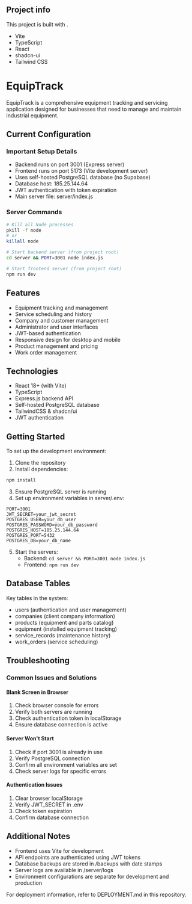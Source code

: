 

## Project info


This project is built with .

- Vite
- TypeScript
- React
- shadcn-ui
- Tailwind CSS




# EquipTrack

EquipTrack is a comprehensive equipment tracking and servicing application designed for businesses that need to manage and maintain industrial equipment.

## Current Configuration

### Important Setup Details
- Backend runs on port 3001 (Express server)
- Frontend runs on port 5173 (Vite development server)
- Uses self-hosted PostgreSQL database (no Supabase)
- Database host: 185.25.144.64
- JWT authentication with token expiration
- Main server file: server/index.js

### Server Commands
```bash
# Kill all Node processes
pkill -f node
# or
killall node

# Start backend server (from project root)
cd server && PORT=3001 node index.js

# Start frontend server (from project root)
npm run dev
```

## Features

- Equipment tracking and management
- Service scheduling and history
- Company and customer management
- Administrator and user interfaces
- JWT-based authentication
- Responsive design for desktop and mobile
- Product management and pricing
- Work order management

## Technologies

- React 18+ (with Vite)
- TypeScript
- Express.js backend API
- Self-hosted PostgreSQL database
- TailwindCSS & shadcn/ui
- JWT authentication

## Getting Started

To set up the development environment:

1. Clone the repository
2. Install dependencies:
```bash
npm install
```
3. Ensure PostgreSQL server is running
4. Set up environment variables in server/.env:
```env
PORT=3001
JWT_SECRET=your_jwt_secret
POSTGRES_USER=your_db_user
POSTGRES_PASSWORD=your_db_password
POSTGRES_HOST=185.25.144.64
POSTGRES_PORT=5432
POSTGRES_DB=your_db_name
```
5. Start the servers:
   - Backend: `cd server && PORT=3001 node index.js`
   - Frontend: `npm run dev`

## Database Tables
Key tables in the system:
- users (authentication and user management)
- companies (client company information)
- products (equipment and parts catalog)
- equipment (installed equipment tracking)
- service_records (maintenance history)
- work_orders (service scheduling)

## Troubleshooting

### Common Issues and Solutions

#### Blank Screen in Browser
1. Check browser console for errors
2. Verify both servers are running
3. Check authentication token in localStorage
4. Ensure database connection is active

#### Server Won't Start
1. Check if port 3001 is already in use
2. Verify PostgreSQL connection
3. Confirm all environment variables are set
4. Check server logs for specific errors

#### Authentication Issues
1. Clear browser localStorage
2. Verify JWT_SECRET in .env
3. Check token expiration
4. Confirm database connection

## Additional Notes
- Frontend uses Vite for development
- API endpoints are authenticated using JWT tokens
- Database backups are stored in /backups with date stamps
- Server logs are available in /server/logs
- Environment configurations are separate for development and production

For deployment information, refer to DEPLOYMENT.md in this repository.
